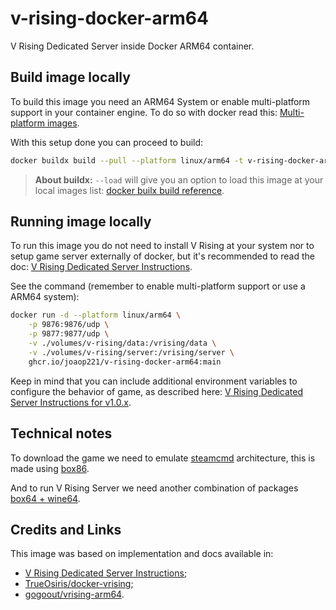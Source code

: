 # v-rising-docker-arm64

V Rising Dedicated Server inside Docker ARM64 container.

## Build image locally

To build this image you need an ARM64 System or enable multi-platform support in your container engine. To do so with docker read this: [Multi-platform images](https://docs.docker.com/build/building/multi-platform/).

With this setup done you can proceed to build:

```bash
docker buildx build --pull --platform linux/arm64 -t v-rising-docker-arm64:local -f debian.Dockerfile . --load
```

> **About buildx:** `--load` will give you an option to load this image at your local images list: [docker builx build reference](https://docs.docker.com/reference/cli/docker/buildx/build/).

## Running image locally

To run this image you do not need to install V Rising at your system nor to setup game server externally of docker, but it's recommended to read the doc: [V Rising Dedicated Server Instructions](https://github.com/StunlockStudios/vrising-dedicated-server-instructions).

See the command (remember to enable multi-platform support or use a ARM64 system):

```bash
docker run -d --platform linux/arm64 \
    -p 9876:9876/udp \
    -p 9877:9877/udp \
    -v ./volumes/v-rising/data:/vrising/data \
    -v ./volumes/v-rising/server:/vrising/server \
    ghcr.io/joaop221/v-rising-docker-arm64:main
```

Keep in mind that you can include additional environment variables to configure the behavior of game, as described here: [V Rising Dedicated Server Instructions for v1.0.x](https://github.com/StunlockStudios/vrising-dedicated-server-instructions/blob/master/1.0.x/INSTRUCTIONS.md).

## Technical notes

To download the game we need to emulate [steamcmd](https://www.steamcmd.net/) architecture, this is made using [box86](https://github.com/ptitSeb/box86).

And to run V Rising Server we need another combination of packages [box64 + wine64](https://github.com/ptitSeb/box64?tab=readme-ov-file#notes-about-wine).

## Credits and Links

This image was based on implementation and docs available in:

- [V Rising Dedicated Server Instructions](https://github.com/StunlockStudios/vrising-dedicated-server-instructions);
- [TrueOsiris/docker-vrising](https://github.com/TrueOsiris/docker-vrising);
- [gogoout/vrising-arm64](https://github.com/gogoout/vrising-server-arm64).
